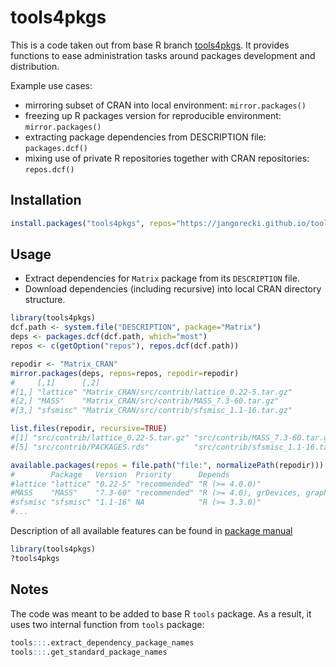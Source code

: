 # tools4pkgs

This is a code taken out from base R branch [tools4pkgs](https://svn.r-project.org/R/branches/tools4pkgs/). It provides functions to ease administration tasks around packages development and distribution.

Example use cases:
- mirroring subset of CRAN into local environment: `mirror.packages()`
- freezing up R packages version for reproducible environment: `mirror.packages()`
- extracting package dependencies from DESCRIPTION file: `packages.dcf()`
- mixing use of private R repositories together with CRAN repositories: `repos.dcf()`

## Installation

```r
install.packages("tools4pkgs", repos="https://jangorecki.github.io/tools4pkgs")
```

## Usage

- Extract dependencies for `Matrix` package from its `DESCRIPTION` file.
- Download dependencies (including recursive) into local CRAN directory structure.

```r
library(tools4pkgs)
dcf.path <- system.file("DESCRIPTION", package="Matrix")
deps <- packages.dcf(dcf.path, which="most")
repos <- c(getOption("repos"), repos.dcf(dcf.path))

repodir <- "Matrix_CRAN"
mirror.packages(deps, repos=repos, repodir=repodir)
#     [,1]      [,2]                                           
#[1,] "lattice" "Matrix_CRAN/src/contrib/lattice_0.22-5.tar.gz"
#[2,] "MASS"    "Matrix_CRAN/src/contrib/MASS_7.3-60.tar.gz"   
#[3,] "sfsmisc" "Matrix_CRAN/src/contrib/sfsmisc_1.1-16.tar.gz"

list.files(repodir, recursive=TRUE)
#[1] "src/contrib/lattice_0.22-5.tar.gz" "src/contrib/MASS_7.3-60.tar.gz"    "src/contrib/PACKAGES"              "src/contrib/PACKAGES.gz"
#[5] "src/contrib/PACKAGES.rds"          "src/contrib/sfsmisc_1.1-16.tar.gz"

available.packages(repos = file.path("file:", normalizePath(repodir)))
#        Package   Version  Priority      Depends                                         Imports                                   LinkingTo
#lattice "lattice" "0.22-5" "recommended" "R (>= 4.0.0)"                                  "grid, grDevices, graphics, stats, utils" NA
#MASS    "MASS"    "7.3-60" "recommended" "R (>= 4.0), grDevices, graphics, stats, utils" "methods"                                 NA
#sfsmisc "sfsmisc" "1.1-16" NA            "R (>= 3.3.0)"                                  "grDevices, utils, stats, tools"          NA
#...
```

Description of all available features can be found in [package manual](https://jangorecki.github.io/tools4pkgs)
```r
library(tools4pkgs)
?tools4pkgs
```

## Notes

The code was meant to be added to base R `tools` package. As a result, it uses two internal function from `tools` package:
```r
tools:::.extract_dependency_package_names
tools:::.get_standard_package_names
```
